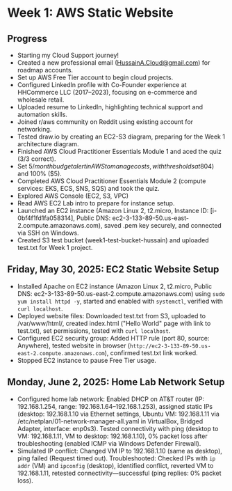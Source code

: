 # Week 1: AWS Static Website
## Progress
- Starting my Cloud Support journey!
- Created a new professional email (HussainA.Cloud@gmail.com) for roadmap accounts.
- Set up AWS Free Tier account to begin cloud projects.
- Configured LinkedIn profile with Co-Founder experience at HHCommerce LLC (2017–2023), focusing on e-commerce and wholesale retail.
- Uploaded resume to LinkedIn, highlighting technical support and automation skills.
- Joined r/aws community on Reddit using existing account for networking.
- Tested draw.io by creating an EC2-S3 diagram, preparing for the Week 1 architecture diagram.
- Finished AWS Cloud Practitioner Essentials Module 1 and aced the quiz (3/3 correct).
- Set $5/month budget alert in AWS to manage costs, with thresholds at 80% ($4) and 100% ($5).
- Completed AWS Cloud Practitioner Essentials Module 2 (compute services: EKS, ECS, SNS, SQS) and took the quiz.
- Explored AWS Console (EC2, S3, VPC)
- Read AWS EC2 Lab intro to prepare for instance setup.
- Launched an EC2 instance (Amazon Linux 2, t2.micro, Instance ID: [i-0bf4f1fd1fa058314], Public DNS: ec2-3-133-89-50.us-east-2.compute.amazonaws.com), saved .pem key securely, and connected via SSH on Windows.
- Created S3 test bucket (week1-test-bucket-hussain) and uploaded test.txt for Week 1 project.
## Friday, May 30, 2025: EC2 Static Website Setup
- Installed Apache on EC2 instance (Amazon Linux 2, t2.micro, Public DNS: ec2-3-133-89-50.us-east-2.compute.amazonaws.com) using `sudo yum install httpd -y`, started and enabled with `systemctl`, verified with `curl localhost`.
- Deployed website files: Downloaded test.txt from S3, uploaded to /var/www/html/, created index.html ("Hello World" page with link to test.txt), set permissions, tested with `curl localhost`.
- Configured EC2 security group: Added HTTP rule (port 80, source: Anywhere), tested website in browser (`http://ec2-3-133-89-50.us-east-2.compute.amazonaws.com`), confirmed test.txt link worked.
- Stopped EC2 instance to pause Free Tier usage.
## Monday, June 2, 2025: Home Lab Network Setup
- Configured home lab network: Enabled DHCP on AT&T router (IP: 192.168.1.254, range: 192.168.1.64–192.168.1.253), assigned static IPs (desktop: 192.168.1.10 via Ethernet settings, Ubuntu VM: 192.168.1.11 via /etc/netplan/01-network-manager-all.yaml in VirtualBox, Bridged Adapter, interface: enp0s3). Tested connectivity with ping (desktop to VM: 192.168.1.11, VM to desktop: 192.168.1.10), 0% packet loss after troubleshooting (enabled ICMP via Windows Defender Firewall).
- Simulated IP conflict: Changed VM IP to 192.168.1.10 (same as desktop), ping failed (Request timed out). Troubleshooted: Checked IPs with `ip addr` (VM) and `ipconfig` (desktop), identified conflict, reverted VM to 192.168.1.11, retested connectivity—successful (ping replies: 0% packet loss).
